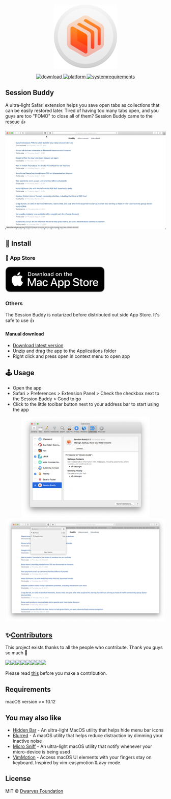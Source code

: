 <p align="center">
	<img width="200" height="200" margin-right="100%" src="misc/icon.png">
</p>
<p align="center">
<a href="https://github.com/dwarvesf/session-buddy/releases/latest">
 		<img src="https://img.shields.io/badge/download-latest-brightgreen.svg" alt="download">
	<a href="https://img.shields.io/badge/platform-macOS-lightgrey.svg">
 		<img src="https://img.shields.io/badge/platform-macOS-lightgrey.svg" alt="platform">
	</a>
	<a href="https://img.shields.io/badge/requirements-macOS Sierra+-ff69b4.svg">
 		<img src="https://img.shields.io/badge/requirements-macOS Sierra+-ff69b4.svg" alt="systemrequirements">
	</a>
</p>

## Session Buddy

A ultra-light Safari extension helps you save open tabs as collections that can be easily restored later. Tired of having too many tabs open, and you guys are too "FOMO" to close all of them? Session Buddy came to the rescue 👍

<p align="center">
	<img width="600" src="misc/guide.gif">
</p>

## 🚀 Install

###  App Store

[![AppStore](misc/appstore.svg)](https://apps.apple.com/us/app/session-buddy/id1515213004)

### Others

The Session Buddy is notarized before distributed out side App Store. It's safe to use 👍

#### Manual download

- [Download latest version](https://github.com/dwarvesf/session-buddy/releases/latest)
- Unzip and drag the app to the Applications folder
- Right click and press open in context menu to open app

## 🕹 Usage

- Open the app
- Safari > Preferences > Extension Panel > Check the checkbox next to the Session Buddy > Good to go
- Click to the little toolbar button next to your address bar to start using the app

<p align="center">
	<img width="400" src="misc/screenshot1.png">
	<img width="500" src="misc/screenshot2.png">
</p>

## ✨<a href="https://github.com/dwarvesf/session-buddy/graphs/contributors">Contributors</a>

This project exists thanks to all the people who contribute. Thank you guys so much 👏

[![](https://sourcerer.io/fame/phucledien/dwarvesf/session-buddy/images/0)](https://sourcerer.io/fame/phucledien/dwarvesf/session-buddy/links/0)[![](https://sourcerer.io/fame/phucledien/dwarvesf/session-buddy/images/1)](https://sourcerer.io/fame/phucledien/dwarvesf/session-buddy/links/1)[![](https://sourcerer.io/fame/phucledien/dwarvesf/session-buddy/images/2)](https://sourcerer.io/fame/phucledien/dwarvesf/session-buddy/links/2)[![](https://sourcerer.io/fame/phucledien/dwarvesf/session-buddy/images/3)](https://sourcerer.io/fame/phucledien/dwarvesf/session-buddy/links/3)[![](https://sourcerer.io/fame/phucledien/dwarvesf/session-buddy/images/4)](https://sourcerer.io/fame/phucledien/dwarvesf/session-buddy/links/4)[![](https://sourcerer.io/fame/phucledien/dwarvesf/session-buddy/images/5)](https://sourcerer.io/fame/phucledien/dwarvesf/session-buddy/links/5)[![](https://sourcerer.io/fame/phucledien/dwarvesf/session-buddy/images/6)](https://sourcerer.io/fame/phucledien/dwarvesf/session-buddy/links/6)[![](https://sourcerer.io/fame/phucledien/dwarvesf/session-buddy/images/7)](https://sourcerer.io/fame/phucledien/dwarvesf/session-buddy/links/7)

Please read [this](CONTRIBUTING.md) before you make a contribution.

## Requirements
macOS version >= 10.12

## You may also like
- [Hidden Bar](https://github.com/dwarvesf/hidden) - An ultra-light MacOS utility that helps hide menu bar icons
- [Blurred](https://github.com/dwarvesf/blurred) - A macOS utility that helps reduce distraction by dimming your inactive noise
- [Micro Sniff](https://github.com/dwarvesf/micro-sniff) - An ultra-light macOS utility that notify whenever your micro-device is being used
- [VimMotion](https://github.com/dwarvesf/VimMotionApp) - Access macOS UI elements with your fingers stay on keyboard. Inspired by vim-easymotion & avy-mode.

## License

MIT &copy; [Dwarves Foundation](https://github.com/dwarvesf)
